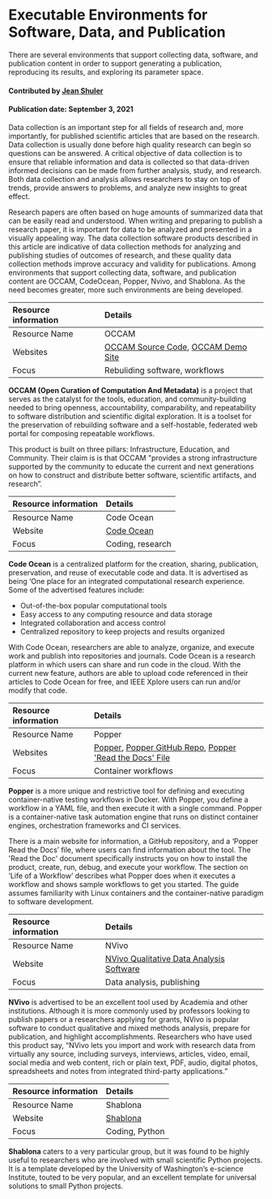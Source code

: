 # Executable Environments for Software, Data, and Publication
<!--deck text start-->
There are several environments that support collecting data, software, and publication content in order to support generating a publication, reproducing its results, and exploring its parameter space.
<!--deck text end-->

#### Contributed by [Jean Shuler](https://github.com/JeanShuler)
#### Publication date: September 3, 2021

Data collection is an important step for all fields of research and, more importantly, for published scientific articles that are based on the research. Data collection is usually done before high quality research can begin so questions can be answered. A critical objective of data collection is to ensure that reliable information and data is collected so that data-driven informed decisions can be made from further analysis, study, and research. Both data collection and analysis allows researchers to stay on top of trends, provide answers to problems, and analyze new insights to great effect.

Research papers are often based on huge amounts of summarized data that can be easily read and understood. When writing and preparing to publish a research paper, it is important for data to be analyzed and presented in a visually appealing way.  The data collection software products described in this article are indicative of data collection methods for analyzing and publishing studies of outcomes of research, and these quality data collection methods improve accuracy and validity for publications. Among environments that support collecting data, software, and publication content are OCCAM, CodeOcean, Popper, Nvivo, and Shablona. As the need becomes greater, more such environments are being developed.

Resource information | Details 
:--- | :--- 
Resource Name | OCCAM
Websites | [OCCAM Source Code](https://bitbucket.org/occam/workspace/repositories), [OCCAM Demo Site](https://occam.cs.pitt.edu/)
Focus | Rebuliding software, workflows

**OCCAM (Open Curation of Computation And Metadata)** is a project that serves as the catalyst for the tools, education, and community-building needed to bring openness, accountability, comparability, and repeatability to software distribution and scientific digital exploration. It is a toolset for the preservation of rebuilding software and a self-hostable, federated web portal for composing repeatable workflows.

This product is built on three pillars: Infrastructure, Education, and Community. Their claim is is that OCCAM "provides a strong infrastructure supported by the community to educate the current and next generations on how to construct and distribute better software, scientific artifacts, and research”. 

Resource information | Details 
:--- | :--- 
Resource Name | Code Ocean
Website | [Code Ocean](https://codeocean.com/)
Focus | Coding, research

**Code Ocean** is a centralized platform for the creation, sharing, publication, preservation, and reuse of executable code and data.
It is advertised as being ‘One place for an integrated computational research experience. Some of the advertised features include:
* Out-of-the-box popular computational tools
* Easy access to any computing resource and data storage
* Integrated collaboration and access control
* Centralized repository to keep projects and results organized

With Code Ocean, researchers are able to analyze, organize, and execute work and publish into repositories and journals. Code Ocean is a research platform in which users can share and run code in the cloud. With the current new feature, authors are able to upload code referenced in their articles to Code Ocean for free, and IEEE Xplore users can run and/or modify that code. 
 
Resource information | Details 
:--- | :--- 
Resource Name | Popper
Websites | [Popper](https://getpopper.io/), [Popper GitHub Repo](https://github.com/getpopper/popper), [Popper 'Read the Docs' File](https://popper.readthedocs.io/en/latest/index.html)
Focus | Container workflows

**Popper** is a more unique and restrictive tool for defining and executing container-native testing workflows in Docker. With Popper, you define a workflow in a YAML file, and then execute it with a single command. Popper is a container-native task automation engine that runs on distinct container engines, orchestration frameworks and CI services. 

There is a main website for information, a GitHub repository, and a ‘Popper Read the Docs’ file, where users can find information about the tool. The 'Read the Doc' document specifically instructs you on how to install the product, create, run, debug, and execute your workflow. The section on ‘Life of a Workflow’ describes what Popper does when it executes a workflow and shows sample workflows to get you started. The guide assumes familiarity with Linux containers and the container-native paradigm to software development.

Resource information | Details 
:--- | :--- 
Resource Name | NVivo
Website | [NVivo Qualitative Data Analysis Software](https://www.qsrinternational.com/nvivo-qualitative-data-analysis-software/about/nvivo/who-its-for/academia)
Focus | Data analysis, publishing

**NVivo** is advertised to be an excellent tool used by Academia and other institutions. Although it is more commonly used by professors looking to publish papers or a researchers applying for grants, NVivo is popular software to conduct qualitative and mixed methods analysis, prepare for publication, and highlight accomplishments. Researchers who have used this product say, “NVivo lets you import and work with research data from virtually any source, including surveys, interviews, articles, video, email, social media and web content, rich or plain text, PDF, audio, digital photos, spreadsheets and notes from integrated third-party applications.”

Resource information | Details 
:--- | :--- 
Resource Name | Shablona
Website | [Shablona](https://github.com/uwescience/shablona/blob/master/README.md)
Focus | Coding, Python

**Shablona** caters to a very particular group, but it was found to be highly useful to researchers who are involved with small scientific Python projects.  It is a template developed by the University of Washington’s e-science Institute, touted to be very popular, and an excellent template for universal solutions to small Python projects.

<!---
Publish: preview
Topics: Software process improvement, Development tools
Pinned: no
RSS update: 2021-09-03
--->
